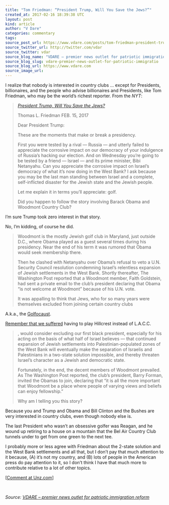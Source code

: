 ```yaml
---
title: "Tom Friedman: “President Trump, Will You Save the Jews?”"
created_at: 2017-02-16 18:39:38 UTC
layout: post
kind: article
author: "V Dare"
categories: commentary
tags: 
source_post_url: https://www.vdare.com/posts/tom-friedman-president-trump-will-you-save-the-jews
source_twitter_url: http://twitter.com/vdar
source_twitter: vdar
source_blog_name: "VDARE – premier news outlet for patriotic immigration reform"
source_blog_slug: vdare-premier-news-outlet-for-patriotic-immigratio
source_blog_url: https://www.vdare.com
source_image_url: 
---
```

<div class="pf-content"><div class="entry">
<p>I realize that nobody is interested in country clubs … except for Presidents, billionaires, and the people who advise billionaires and Presidents, like Tom Friedman, who may be the world’s richest reporter. From the <em>NYT</em>:</p>
<blockquote><p><em><a title="https://www.nytimes.com/2017/02/15/opinion/president-trump-will-you-save-the-jews.html?_r=0" href="https://www.nytimes.com/2017/02/15/opinion/president-trump-will-you-save-the-jews.html?_r=0">President Trump, Will You Save the Jews?</a></em></p>
<p>Thomas L. Friedman FEB. 15, 2017</p>
<p>Dear President Trump:</p>
<p>These are the moments that make or break a presidency.</p>
<p>First you were tested by a rival — Russia — and utterly failed to appreciate the corrosive impact on our democracy of your indulgence of Russia’s hacking our election. And on Wednesday you’re going to be tested by a friend — Israel — and its prime minister, Bibi Netanyahu. Can you appreciate the corrosive impact on Israel’s democracy of what it’s now doing in the West Bank? I ask because you may be the last man standing between Israel and a complete, self-inflicted disaster for the Jewish state and the Jewish people.</p>
<p>Let me explain it in terms you’ll appreciate: golf.</p>
<p>Did you happen to follow the story involving Barack Obama and Woodmont Country Club?</p></blockquote>
<p>I’m sure Trump took zero interest in that story.</p>
<p>No, I’m kidding, of course he did.</p>
<blockquote><p>Woodmont is the mostly Jewish golf club in Maryland, just outside D.C., where Obama played as a guest several times during his presidency. Near the end of his term it was rumored that Obama would seek membership there.</p>
<p>Then he clashed with Netanyahu over Obama’s refusal to veto a U.N. Security Council resolution condemning Israel’s relentless expansion of Jewish settlements in the West Bank. Shortly thereafter, The Washington Post reported that a Woodmont member, Faith Goldstein, had sent a private email to the club’s president declaring that Obama “is not welcome at Woodmont” because of his U.N. vote.</p><!-- TAG START { player: "7518-804336-VDare - Outstream - Rev", owner: "ONE Video by AOL", for: "ONE Video by AOL" - BEINJS } --><div id="57966237cc52c74a5e1363c4" class="vdb_player vdb_57966237cc52c74a5e1363c456bcd17ce4b018167fea5539">    <script type="text/javascript" src="//delivery.vidible.tv/jsonp/pid=57966237cc52c74a5e1363c4/56bcd17ce4b018167fea5539_bein.js"></script></div><!-- TAG END { date: 07/25/16 } -->
<p>It was appalling to think that Jews, who for so many years were themselves excluded from joining certain country clubs</p></blockquote>
<p>A.k.a., the <a title="http://takimag.com/article/the_myth_of_the_golf_nazi_steve_sailer/print#axzz4YofMoSTw" href="http://takimag.com/article/the_myth_of_the_golf_nazi_steve_sailer/print#axzz4YofMoSTw">Golfocaust</a>.</p>
<p><a title="https://www.youtube.com/watch?v=iLNa-ocdryY" href="https://www.youtube.com/watch?v=iLNa-ocdryY">Remember that we suffered</a> having to play Hillcrest instead of L.A.C.C.</p>
<blockquote><p>, would consider excluding our first black president, especially for his acting on the basis of what half of Israel believes — that continued expansion of Jewish settlements into Palestinian-populated zones of the West Bank will eventually make the separation of Israelis and Palestinians in a two-state solution impossible, and thereby threaten Israel’s character as a Jewish and democratic state.</p>
<p>Fortunately, in the end, the decent members of Woodmont prevailed. As The Washington Post reported, the club’s president, Barry Forman, invited the Obamas to join, declaring that “it is all the more important that Woodmont be a place where people of varying views and beliefs can enjoy fellowship.”</p>
<p>Why am I telling you this story?</p></blockquote>
<p>Because you and Trump and Obama and Bill Clinton and the Bushes are very interested in country clubs, even though nobody else is.</p>
<p>The last President who wasn’t an obsessive golfer was Reagan, and he wound up retiring to a house on a mountain that the Bel Air Country Club tunnels under to get from one green to the next tee.</p>
<p>I probably more or less agree with Friedman about the 2-state solution and the West Bank settlements and all that, but I don’t pay that much attention to it because, (A) it’s not my country, and (B) lots of people in the American press do pay attention to it, so I don’t think I have that much more to contribute relative to a lot of other topics.</p>
<p>[<a href="http://www.unz.com/isteve/tom-friedman-president-trump-will-you-save-the-jews/">Comment at Unz.com</a>]</p>
<p>&nbsp;</p>
</div>
</div><div class="">
    <i>Source: <a href="https://www.vdare.com">VDARE – premier news outlet for patriotic immigration reform</a></i>
</div>
